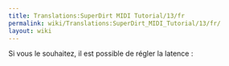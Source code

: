```yaml
---
title: Translations:SuperDirt MIDI Tutorial/13/fr
permalink: wiki/Translations:SuperDirt_MIDI_Tutorial/13/fr/
layout: wiki
---
```


Si vous le souhaitez, il est possible de régler la latence :
